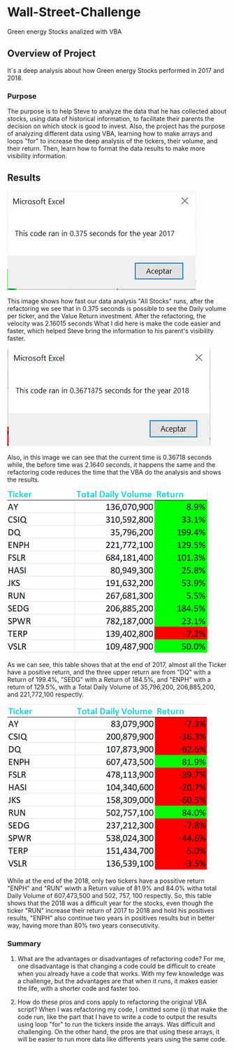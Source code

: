 # Wall-Street-Challenge
Green energy Stocks analized with VBA

## Overview of Project 
It´s a deep analysis about how Green energy Stocks performed in 2017 and 2018.

### Purpose 
The purpose is to help Steve to analyze the data that he has collected about stocks, using data of historical information, to facilitate their parents the decision on which stock is good to invest. Also, the project has the purpose of analyzing different data using VBA, learning how to make arrays and loops "for" to increase the deep analysis of the tickers, their volume, and their return. Then, learn how to format the data results to make more visibility information.

## Results 
![VBA_Challenge_2017](VBA_Challenge_2017.png)

This image shows how fast our data analysis "All Stocks" runs, after the refactoring we see that in 0.375 seconds is possible to see the Daily volume per ticker, and the Value Return investment. After the refactoring, the velocity was 2.16015 seconds What I did here is make the code easier and faster, which helped Steve bring the information to his parent's visibility faster. 

![VBA_Challenge_2018](VBA_Challenge_2018.png)

Also, in this image we can see that the current time is 0.36718 seconds while, the before time was 2.1640 seconds, it happens the same and the refactoring code reduces the time that the VBA do the analysis and shows the results.

![VBA_Challenge_2017_table](VBA_Challenge_2017_table.png)

As we can see, this table shows that at the end of 2017, almost all the Ticker have a positive return, and the three upper return are from "DQ" with a Return of 199.4%, "SEDG" with a  Return  of 184.5%, and "ENPH" with a return of 129.5%, with a Total Daily Volume of 35,796,200,  206,885,200,  and 221,772,100 respectly. 

![VBA_Challenge_2018_table](VBA_Challenge_2018_table.png)

While at the end of the 2018, only two tickers have a possitive return "ENPH" and "RUN" wiwth a Return value of 81.9% and 84.0% witha total Daily Volume of 607,473,500 and 502, 757, 100 respectly. 
So, this table shows that the 2018 was a difficult year for the stocks, even though the ticker "RUN" increase their return of 2017 to 2018 and hold his positives results, "ENPH" also continue two years in positives results but in better way, having more than 80% two years consecutivity.  

### Summary

1. What are the advantages or disadvantages of refactoring code?
For me, one disadvantage is that changing a code could be difficult to create when you already have a code that works. With my few knowledge was a challenge, but the advantages are that when it runs, it makes easier the life, with a shorter code and faster too. 

2. How do these pros and cons apply to refactoring the original VBA script?
When I was refactoring my code, I omitted some (i) that make the code run, like the part that I have to write a code to output the results using loop "for" to run the tickers inside the arrays. Was difficult and challenging.
On the other hand, the pros are that using these arrays, it will be easier to run more data like differents years using the same code.  

